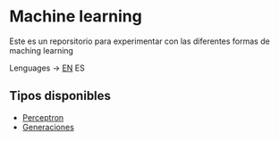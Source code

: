 # Machine learning
Este es un reporsitorio para experimentar con las diferentes formas de maching learning

Lenguages ->  [EN](README.md)  ES

## Tipos disponibles

* [Perceptron](perceptron_v1.cpp)
* [Generaciones](generations.cpp)
